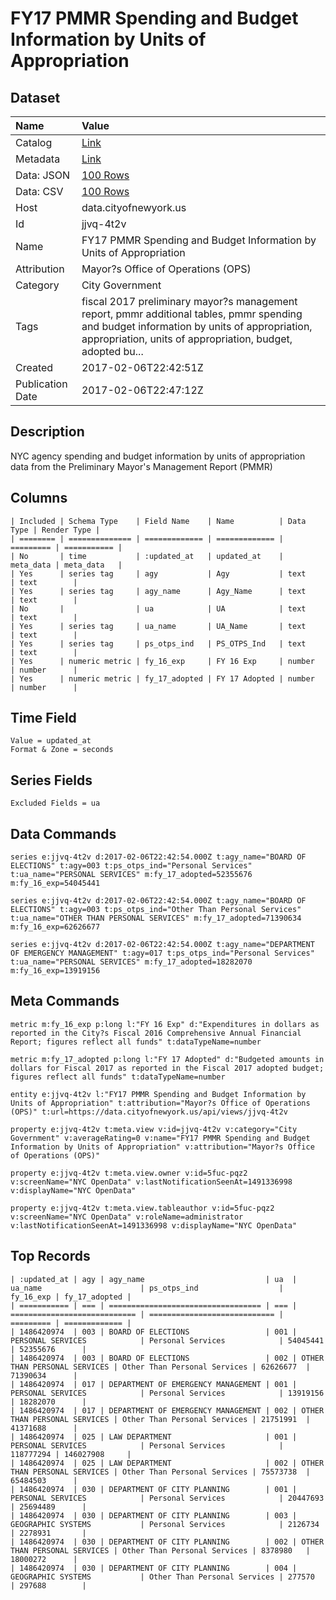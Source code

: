 # FY17 PMMR Spending and Budget Information by Units of Appropriation

## Dataset

| Name | Value |
| :--- | :---- |
| Catalog | [Link](https://catalog.data.gov/dataset/fy17-pmmr-spending-and-budget-information-by-units-of-appropriation) |
| Metadata | [Link](https://data.cityofnewyork.us/api/views/jjvq-4t2v) |
| Data: JSON | [100 Rows](https://data.cityofnewyork.us/api/views/jjvq-4t2v/rows.json?max_rows=100) |
| Data: CSV | [100 Rows](https://data.cityofnewyork.us/api/views/jjvq-4t2v/rows.csv?max_rows=100) |
| Host | data.cityofnewyork.us |
| Id | jjvq-4t2v |
| Name | FY17 PMMR Spending and Budget Information by Units of Appropriation |
| Attribution | Mayor?s Office of Operations (OPS) |
| Category | City Government |
| Tags | fiscal 2017 preliminary mayor?s management report, pmmr additional tables, pmmr spending and budget information by units of appropriation, appropriation, units of appropriation, budget, adopted bu... |
| Created | 2017-02-06T22:42:51Z |
| Publication Date | 2017-02-06T22:47:12Z |

## Description

NYC agency spending and budget information by units of appropriation data from the Preliminary Mayor's Management Report (PMMR)

## Columns

```ls
| Included | Schema Type    | Field Name    | Name          | Data Type | Render Type |
| ======== | ============== | ============= | ============= | ========= | =========== |
| No       | time           | :updated_at   | updated_at    | meta_data | meta_data   |
| Yes      | series tag     | agy           | Agy           | text      | text        |
| Yes      | series tag     | agy_name      | Agy_Name      | text      | text        |
| No       |                | ua            | UA            | text      | text        |
| Yes      | series tag     | ua_name       | UA_Name       | text      | text        |
| Yes      | series tag     | ps_otps_ind   | PS_OTPS_Ind   | text      | text        |
| Yes      | numeric metric | fy_16_exp     | FY 16 Exp     | number    | number      |
| Yes      | numeric metric | fy_17_adopted | FY 17 Adopted | number    | number      |
```

## Time Field

```ls
Value = updated_at
Format & Zone = seconds
```

## Series Fields

```ls
Excluded Fields = ua
```

## Data Commands

```ls
series e:jjvq-4t2v d:2017-02-06T22:42:54.000Z t:agy_name="BOARD OF ELECTIONS" t:agy=003 t:ps_otps_ind="Personal Services" t:ua_name="PERSONAL SERVICES" m:fy_17_adopted=52355676 m:fy_16_exp=54045441

series e:jjvq-4t2v d:2017-02-06T22:42:54.000Z t:agy_name="BOARD OF ELECTIONS" t:agy=003 t:ps_otps_ind="Other Than Personal Services" t:ua_name="OTHER THAN PERSONAL SERVICES" m:fy_17_adopted=71390634 m:fy_16_exp=62626677

series e:jjvq-4t2v d:2017-02-06T22:42:54.000Z t:agy_name="DEPARTMENT OF EMERGENCY MANAGEMENT" t:agy=017 t:ps_otps_ind="Personal Services" t:ua_name="PERSONAL SERVICES" m:fy_17_adopted=18282070 m:fy_16_exp=13919156
```

## Meta Commands

```ls
metric m:fy_16_exp p:long l:"FY 16 Exp" d:"Expenditures in dollars as reported in the City?s Fiscal 2016 Comprehensive Annual Financial Report; figures reflect all funds" t:dataTypeName=number

metric m:fy_17_adopted p:long l:"FY 17 Adopted" d:"Budgeted amounts in dollars for Fiscal 2017 as reported in the Fiscal 2017 adopted budget; figures reflect all funds" t:dataTypeName=number

entity e:jjvq-4t2v l:"FY17 PMMR Spending and Budget Information by Units of Appropriation" t:attribution="Mayor?s Office of Operations (OPS)" t:url=https://data.cityofnewyork.us/api/views/jjvq-4t2v

property e:jjvq-4t2v t:meta.view v:id=jjvq-4t2v v:category="City Government" v:averageRating=0 v:name="FY17 PMMR Spending and Budget Information by Units of Appropriation" v:attribution="Mayor?s Office of Operations (OPS)"

property e:jjvq-4t2v t:meta.view.owner v:id=5fuc-pqz2 v:screenName="NYC OpenData" v:lastNotificationSeenAt=1491336998 v:displayName="NYC OpenData"

property e:jjvq-4t2v t:meta.view.tableauthor v:id=5fuc-pqz2 v:screenName="NYC OpenData" v:roleName=administrator v:lastNotificationSeenAt=1491336998 v:displayName="NYC OpenData"
```

## Top Records

```ls
| :updated_at | agy | agy_name                           | ua  | ua_name                      | ps_otps_ind                  | fy_16_exp | fy_17_adopted | 
| =========== | === | ================================== | === | ============================ | ============================ | ========= | ============= | 
| 1486420974  | 003 | BOARD OF ELECTIONS                 | 001 | PERSONAL SERVICES            | Personal Services            | 54045441  | 52355676      | 
| 1486420974  | 003 | BOARD OF ELECTIONS                 | 002 | OTHER THAN PERSONAL SERVICES | Other Than Personal Services | 62626677  | 71390634      | 
| 1486420974  | 017 | DEPARTMENT OF EMERGENCY MANAGEMENT | 001 | PERSONAL SERVICES            | Personal Services            | 13919156  | 18282070      | 
| 1486420974  | 017 | DEPARTMENT OF EMERGENCY MANAGEMENT | 002 | OTHER THAN PERSONAL SERVICES | Other Than Personal Services | 21751991  | 41371688      | 
| 1486420974  | 025 | LAW DEPARTMENT                     | 001 | PERSONAL SERVICES            | Personal Services            | 118777294 | 146027908     | 
| 1486420974  | 025 | LAW DEPARTMENT                     | 002 | OTHER THAN PERSONAL SERVICES | Other Than Personal Services | 75573738  | 65484503      | 
| 1486420974  | 030 | DEPARTMENT OF CITY PLANNING        | 001 | PERSONAL SERVICES            | Personal Services            | 20447693  | 25694489      | 
| 1486420974  | 030 | DEPARTMENT OF CITY PLANNING        | 003 | GEOGRAPHIC SYSTEMS           | Personal Services            | 2126734   | 2278931       | 
| 1486420974  | 030 | DEPARTMENT OF CITY PLANNING        | 002 | OTHER THAN PERSONAL SERVICES | Other Than Personal Services | 8378980   | 18000272      | 
| 1486420974  | 030 | DEPARTMENT OF CITY PLANNING        | 004 | GEOGRAPHIC SYSTEMS           | Other Than Personal Services | 277570    | 297688        | 
```